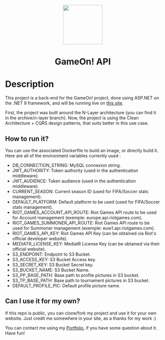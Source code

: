 <p align="center">
    <img src="./images/gameon-logo.png" width="128" />
</p>

<h1 align="center">GameOn! API</h1>

# Description

This project is a back-end for the GameOn! project, done using ASP.NET on the .NET 9 framework, and will be running live on [this site](https://gameon-api.valentinvirot.fr/).

First, the project was built around the N-Layer architecture (you can find it in the archive/n-layer branch).
Now, the project is using the Clean Architecture + CQRS design patterns, that suits better in this use case.

## How to run it?

You can use the associated Dockerfile to build an image, or directly build it.
Here are all of the environment variables currently used :

<ul>
    <li>DB_CONNECTION_STRING: MySQL connexion string.</li>
    <li>JWT_AUTHORITY: Token authority (used in the authentication middleware).</li>
    <li>JWT_AUDIENCE: Token audience (used in the authentication middleware).</li>
    <li>CURRENT_SEASON: Current season ID (used for FIFA/Soccer stats management).</li>
    <li>DEFAULT_PLATFORM: Default platform to be used (used for FIFA/Soccer stats management).</li>
    <li>RIOT_GAMES_ACCOUNT_API_ROUTE: Riot Games API route to be used for Account management (exemple: europe.api.riotgames.com).</li>
    <li>RIOT_GAMES_SUMMONER_API_ROUTE: Riot Games API route to be used for Summoner management (exemple: euw1.api.riotgames.com).</li>
    <li>RIOT_GAMES_API_KEY: Riot Games API Key (can be obtained via Riot's official developer website).</li>
    <li>MEDIATR_LICENSE_KEY: MediatR License Key (can be obtained via their official website).</li>
    <li>S3_ENDPOINT: Endpoint to S3 Bucket.</li>
    <li>S3_ACCESS_KEY: S3 Bucket Access key.</li>
    <li>S3_SECRET_KEY: S3 Bucket Secret key.</li>
    <li>S3_BUCKET_NAME: S3 Bucket Name.</li>
    <li>S3_PP_BASE_PATH: Base path to profile pictures in S3 bucket.</li>
    <li>S3_TP_BASE_PATH: Base path to tournament pictures in S3 bucket.</li>
    <li>DEFAULT_PROFILE_PIC: Default profile picture name.</li>
</ul>

## Can I use it for my own?

If this repo is public, you can clone/fork my project and use it for your own website. Just credit me somewhere in your site, as a thanks for my work :)

You can contact me using my [Portfolio](https://www.valentinvirot.fr), if you have some question about it. Have fun!
